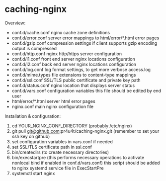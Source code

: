 # caching-nginx

Overview:
 - conf.d/cache.conf 		nginx cache zone definitions
 - conf.d/error.conf		server error mappings to html/error/\*.html error pages
 - conf.d/gzip.conf		compression settings if client supports gzip encoding output is compressed
 - conf.d/http.conf		nginx http/https server configuration
 - conf.d/l1.conf		front end server nginx locations configuration
 - conf.d/l2.conf		back end server nginx locations configuration 
 - conf.d/log.conf		log format settings, to get more verbose access.log
 - conf.d/mime.types		file extensions to content-type mappings
 - conf.d/ssl.conf		SSL/TLS public certificate and private key path 
 - conf.d/status.conf		nginx location that displays server status
 - conf.d/vars.conf		configuration variables this file should be edited by end user
 - html/error/\*.html 		server html error pages
 - nginx.conf			main nginx configuration file

Installation & configuration:
1. cd YOUR_NGINX_CONF_DIRECTORY (probably /etc/nginx)
2. git pull git@github.com:pr4u4t/caching-nginx.git (remember to set your ssh key on github)
3. set configuration variables in vars.conf if needed
4. set SSL/TLS certificate path in ssl.conf
5. bin/createdirs (to create necessary directories)
6. bin/execstartpre (this performs necessary operations to activate nonlocal bind if enabled in conf.d/vars.conf)
   this script should be added to nginx systemd service file in ExecStartPre
7. systemctl start nginx 
